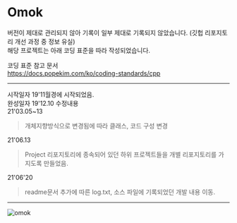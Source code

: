 # Omok
    
버전이 제대로 관리되지 않아 기록이 일부 제대로 기록되지 않았습니다. (깃헙 리포지토리 개선 과정 중 정보 유실)    
해당 프로젝트는 아래 코딩 표준을 따라 작성되었습니다.   

코딩 표준 참고 문서     
https://docs.popekim.com/ko/coding-standards/cpp      
****    
시작일자  19'11월경에 시작되었음.   
완성일자  19'12.10
수정내용    
 21'03.05~13
> 개체지향방식으로 변경됨에 따라 클래스, 코드 구성 변경    
	
21'06.13     
> Project 리포지토리에 종속되어 있던 하위 프로젝트들을 개별 리포지토리를 가지도록 만들었음.    
      
21'06'20
> readme문서 추가에 따른 log.txt, 소스 파일에 기록되었던 개발 내용 이동.    



****     
![omok](https://blogfiles.pstatic.net/MjAxOTEyMTBfMjU3/MDAxNTc1OTcwMzc1ODgx.yMzBLBZpb6Lkjk995boncpNHSo0tIzRKeSg8vvg0fwAg.6HMiEP0jrNj2z1jdRTodWgSDZzqmZ33RstDpnyvEJpsg.PNG.bunkete15/image.png "실행 이미지")     
